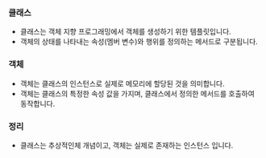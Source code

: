 
### 클래스

- 클래스는 객체 지향 프로그래밍에서 객체를 생성하기 위한 템플릿입니다.
- 객체의 상태를 나타내는 속성(멤버 변수)와 행위를 정의하는 메서드로 구분됩니다.

### 객체

- 객체는 클래스의 인스턴스로 실제로 메모리에 할당된 것을 의미합니다.
- 객체는 클래스의 특정한 속성 값을 가지며, 클래스에서 정의한 메서드를 호출하여 동작합니다.

### 정리

- 클래스는 추상적인체 개념이고, 객체는 실제로 존재하는 인스턴스 입니다.